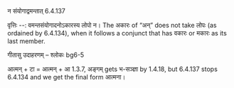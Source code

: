 

 न संयोगाद्वमन्तात् 6.4.137 


वृत्तिः --: वमन्तसंयोगादनोऽकारस्य लोपो न। The अकारः of “अन्” does not take लोपः (as ordained by 6.4.134), when it follows a conjunct that has वकारः or मकारः as its last member. 


गीतासु उदाहरणम् – श्लोकः bg6-5 


आत्मन् + टा = आत्मन् + आ 1.3.7, अङ्गम् gets भ-सञ्ज्ञा by 1.4.18, but 6.4.137 stops 6.4.134 and we get the final form आत्मना। 


